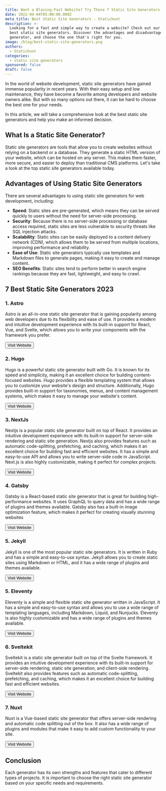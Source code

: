 ```yaml
---
title: Want a Blazing-Fast Website? Try These 7 Static Site Generators
date: 2022-04-04T05:00:00.000Z
meta_title: Best Static Site Generators - Statichunt
description: >-
  Looking for a fast and simple way to create a website? Check out our list of
  best static site generators. Discover the advantages and disadvantages of each
  generator, and choose the one that's right for you.
image: /blog/best-static-site-generators.png
authors:
  - Statichunt
categories:
  - static site generators
sponsored: false
draft: false
---
```


In the world of website development, static site generators have gained immense popularity in recent years. With their easy setup and low maintenance, they have become a favorite among developers and website owners alike. But with so many options out there, it can be hard to choose the best one for your needs.

In this article, we will take a comprehensive look at the best static site generators and help you make an informed decision.

## What Is a Static Site Generator?

Static site generators are tools that allow you to create websites without relying on a backend or a database. They generate a static HTML version of your website, which can be hosted on any server. This makes them faster, more secure, and easier to deploy than traditional CMS platforms. Let's take a look at the top static site generators available today.

## Advantages of Using Static Site Generators

There are several advantages to using static site generators for web development, including:

- **Speed**: Static sites are pre-generated, which means they can be served quickly to users without the need for server-side processing.
- **Security**: Because there is no server-side processing or database access required, static sites are less vulnerable to security threats like SQL injection attacks.
- **Scalability**: Static sites can be easily deployed to a content delivery network (CDN), which allows them to be served from multiple locations, improving performance and reliability.
- **Ease of Use**: Static site generators typically use templates and Markdown files to generate pages, making it easy to create and manage content.
- **SEO Benefits**: Static sites tend to perform better in search engine rankings because they are fast, lightweight, and easy to crawl.

## 7 Best Static Site Generators 2023

### 1. Astro

Astro is an all-in-one static site generator that is gaining popularity among web developers due to its flexibility and ease of use. It provides a modern and intuitive development experience with its built-in support for React, Vue, and Svelte, which allows you to write your components with the framework you prefer.

<Mockup src="/blog/astro.png" alt="astro ssg" />

<Button href="https://astro.build/" >Visit Website </Button>

### 2. Hugo

Hugo is a powerful static site generator built with Go. It is known for its speed and simplicity, making it an excellent choice for building content-focused websites. Hugo provides a flexible templating system that allows you to customize your website's design and structure. Additionally, Hugo provides built-in support for taxonomies, menus, and content management systems, which makes it easy to manage your website's content.

<Mockup src="/blog/hugo.png" alt="hugo ssg" />

<Button href="https://gohugo.io/" >Visit Website </Button>

### 3. NextJs

Nextjs is a popular static site generator built on top of React. It provides an intuitive development experience with its built-in support for server-side rendering and static site generation. Nextjs also provides features such as automatic code-splitting, prefetching, and caching, which makes it an excellent choice for building fast and efficient websites. It has a simple and easy-to-use API and allows you to write server-side code in JavaScript. Next.js is also highly customizable, making it perfect for complex projects.

<Mockup src="/blog/nextjs.png" alt="nextjs ssg" />

<Button href="https://nextjs.org/" >Visit Website </Button>

### 4. Gatsby

Gatsby is a React-based static site generator that is great for building high-performance websites. It uses GraphQL to query data and has a wide range of plugins and themes available. Gatsby also has a built-in image optimization feature, which makes it perfect for creating visually stunning websites

<Mockup src="/blog/gatsby.webp" alt="gatsby ssg" />

<Button href="https://www.gatsbyjs.com/" >Visit Website </Button>

### 5. Jekyll

Jekyll is one of the most popular static site generators. It is written in Ruby and has a simple and easy-to-use syntax. Jekyll allows you to create static sites using Markdown or HTML, and it has a wide range of plugins and themes available.

<Mockup src="/blog/jekyll.webp" alt="jekyll ssg" />

<Button href="https://jekyllrb.com/" >Visit Website </Button>

### 5. Eleventy

Eleventy is a simple and flexible static site generator written in JavaScript. It has a simple and easy-to-use syntax and allows you to use a wide range of templating languages, including Markdown, Liquid, and Nunjucks. Eleventy is also highly customizable and has a wide range of plugins and themes available.

<Mockup src="/blog/11ty.png" alt="11ty ssg" />

<Button href="https://www.11ty.dev/" >Visit Website </Button>

### 6. Sveltekit

Sveltekit is a static site generator built on top of the Svelte framework. It provides an intuitive development experience with its built-in support for server-side rendering, static site generation, and client-side rendering. Sveltekit also provides features such as automatic code-splitting, prefetching, and caching, which makes it an excellent choice for building fast and efficient websites.

<Mockup src="/blog/sveltekit.png" alt="sveltekit ssg" />

<Button href="https://kit.svelte.dev/" >Visit Website </Button>

### 7. Nuxt

Nuxt is a Vue-based static site generator that offers server-side rendering and automatic code splitting out of the box. It also has a wide range of plugins and modules that make it easy to add custom functionality to your site.

<Mockup src="/blog/nuxt.png" alt="nuxt ssg" />

<Button href="https://nuxt.com/" >Visit Website </Button>

## Conclusion

Each generator has its own strengths and features that cater to different types of projects. It is important to choose the right static site generator based on your specific needs and requirements.
